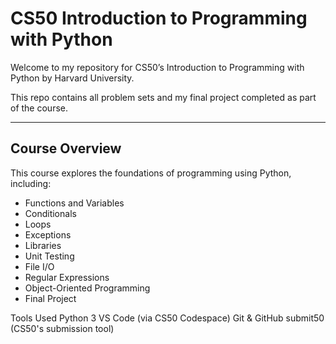# CS50 Introduction to Programming with Python

Welcome to my repository for CS50’s Introduction to Programming with Python by Harvard University.

This repo contains all problem sets and my final project completed as part of the course.

---

## Course Overview

This course explores the foundations of programming using Python, including:

- Functions and Variables  
- Conditionals   
- Loops
- Exceptions
- Libraries 
- Unit Testing  
- File I/O  
- Regular Expressions  
- Object-Oriented Programming  
- Final Project

Tools Used
Python 3
VS Code (via CS50 Codespace)
Git & GitHub
submit50 (CS50's submission tool)
